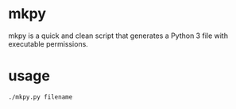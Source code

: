# mkpy
mkpy is a quick and clean script that generates a Python 3 file with executable permissions.

# usage
```./mkpy.py filename```
